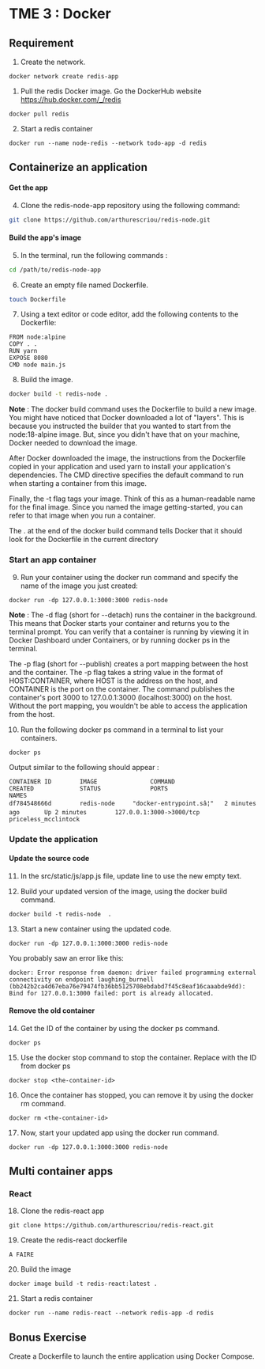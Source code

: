 # TME 3 : Docker

## Requirement 

1. Create the network.
```
docker network create redis-app
```

1. Pull the redis Docker image. Go the DockerHub website https://hub.docker.com/_/redis
```
docker pull redis
```

2. Start a redis container
```
docker run --name node-redis --network todo-app -d redis
```


## Containerize an application 

#### Get the app 

4. Clone the redis-node-app repository using the following command:

```bash
git clone https://github.com/arthurescriou/redis-node.git 
```

#### Build the app's image

5. In the terminal, run the following commands :
  
``` bash
cd /path/to/redis-node-app
```

6. Create an empty file named Dockerfile.

```` bash
touch Dockerfile
````
7. Using a text editor or code editor, add the following contents to the Dockerfile:

```` docker
FROM node:alpine
COPY . .
RUN yarn
EXPOSE 8080
CMD node main.js
````

8. Build the image. 
``` bash
docker build -t redis-node .
```

**Note** :
The docker build command uses the Dockerfile to build a new image. You might have noticed that Docker downloaded a lot of "layers". This is because you instructed the builder that you wanted to start from the node:18-alpine image. But, since you didn't have that on your machine, Docker needed to download the image.

After Docker downloaded the image, the instructions from the Dockerfile copied in your application and used yarn to install your application's dependencies. The CMD directive specifies the default command to run when starting a container from this image.

Finally, the -t flag tags your image. Think of this as a human-readable name for the final image. Since you named the image getting-started, you can refer to that image when you run a container.

The . at the end of the docker build command tells Docker that it should look for the Dockerfile in the current directory

### Start an app container

9. Run your container using the docker run command and specify the name of the image you just created:
```
docker run -dp 127.0.0.1:3000:3000 redis-node
```

**Note** :
The -d flag (short for --detach) runs the container in the background. This means that Docker starts your container and returns you to the terminal prompt. You can verify that a container is running by viewing it in Docker Dashboard under Containers, or by running docker ps in the terminal.

The -p flag (short for --publish) creates a port mapping between the host and the container. The -p flag takes a string value in the format of HOST:CONTAINER, where HOST is the address on the host, and CONTAINER is the port on the container. The command publishes the container's port 3000 to 127.0.0.1:3000 (localhost:3000) on the host. Without the port mapping, you wouldn't be able to access the application from the host.


10. Run the following docker ps command in a terminal to list your containers.

``` bash
docker ps
```

Output similar to the following should appear :
```
CONTAINER ID        IMAGE               COMMAND                  CREATED             STATUS              PORTS                      NAMES
df784548666d        redis-node     "docker-entrypoint.sâ¦"   2 minutes ago       Up 2 minutes        127.0.0.1:3000->3000/tcp   priceless_mcclintock
```

### Update the application

#### Update the source code

11. In the src/static/js/app.js file, update line to use the new empty text.

12. Build your updated version of the image, using the docker build command.

``` docker
docker build -t redis-node  .
```

13. Start a new container using the updated code.
``` docker 
docker run -dp 127.0.0.1:3000:3000 redis-node 
```

You probably saw an error like this:
```
docker: Error response from daemon: driver failed programming external connectivity on endpoint laughing_burnell 
(bb242b2ca4d67eba76e79474fb36bb5125708ebdabd7f45c8eaf16caaabde9dd): Bind for 127.0.0.1:3000 failed: port is already allocated.
```

#### Remove the old container

14. Get the ID of the container by using the docker ps command.
```
docker ps
```

15. Use the docker stop command to stop the container. Replace <the-container-id> with the ID from docker ps
```
docker stop <the-container-id>
```

16. Once the container has stopped, you can remove it by using the docker rm command.
```
docker rm <the-container-id>
```

17. Now, start your updated app using the docker run command.
```
docker run -dp 127.0.0.1:3000:3000 redis-node 
```

## Multi container apps

### React

18. Clone the redis-react app 
```
git clone https://github.com/arthurescriou/redis-react.git
```
19. Create the redis-react dockerfile
```
A FAIRE
```

20. Build the image 

```
docker image build -t redis-react:latest .
```
21. Start a redis container
```
docker run --name redis-react --network redis-app -d redis
```

## Bonus Exercise 

Create a Dockerfile to launch the entire application using Docker Compose.
